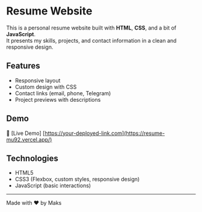 # Resume Website

This is a personal resume website built with **HTML**, **CSS**, and a bit of **JavaScript**.  
It presents my skills, projects, and contact information in a clean and responsive design.

## Features
- Responsive layout  
- Custom design with CSS  
- Contact links (email, phone, Telegram)  
- Project previews with descriptions  

## Demo
🔗 [Live Demo] [https://your-deployed-link.com](https://resume-mu92.vercel.app/)

## Technologies
- HTML5  
- CSS3 (Flexbox, custom styles, responsive design)  
- JavaScript (basic interactions)  

---
Made with ❤️ by Maks
